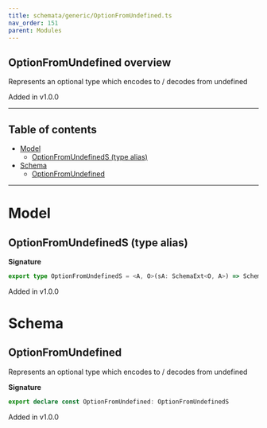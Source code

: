 ```yaml
---
title: schemata/generic/OptionFromUndefined.ts
nav_order: 151
parent: Modules
---
```


## OptionFromUndefined overview

Represents an optional type which encodes to / decodes from undefined

Added in v1.0.0

---

<h2 class="text-delta">Table of contents</h2>

- [Model](#model)
  - [OptionFromUndefinedS (type alias)](#optionfromundefineds-type-alias)
- [Schema](#schema)
  - [OptionFromUndefined](#optionfromundefined)

---

# Model

## OptionFromUndefinedS (type alias)

**Signature**

```ts
export type OptionFromUndefinedS = <A, O>(sA: SchemaExt<O, A>) => SchemaExt<O | undefined, O.Option<A>>
```

Added in v1.0.0

# Schema

## OptionFromUndefined

Represents an optional type which encodes to / decodes from undefined

**Signature**

```ts
export declare const OptionFromUndefined: OptionFromUndefinedS
```

Added in v1.0.0

